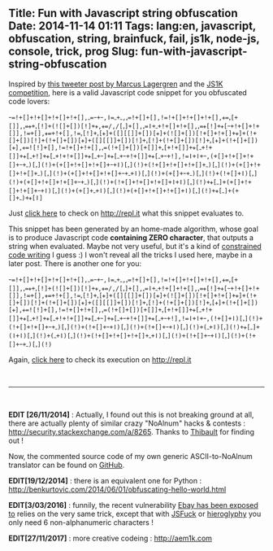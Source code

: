 Title: Fun with Javascript string obfuscation
Date: 2014-11-14 01:11
Tags: lang:en, javascript, obfuscation, string, brainfuck, fail, js1k, node-js, console, trick, prog
Slug: fun-with-javascript-string-obfuscation
---
Inspired by [this tweeter post by Marcus Lagergren](//twitter.com/lagergren/statuses/337484475204255744) and the [JS1K competition](http://minddotout.wordpress.com/2013/04/28/js1k-tips-writing-tiny-javascript/), here is a valid Javascript code snippet for you obfuscated code lovers:

```
ｰ=!+[]+!+[]+!+[]+!+[],ߺ=ｰ+ｰ,ǀ=ߺ+ߺ,ꓹ=!+[]+[],ǃ=!+[]+!+[]+!+[],ᚐ=ꓹ[+[]],ꓹ=ᚐ+ꓹ[ǃ]+(![]+[])[ǃ]+ᚐ,ᚐ=/,/[ꓹ]+[],ꓹ=ǀ+ߺ+!+[]+!+[],ꓹ=ᚐ[ǃ]+ᚐ[ｰ+!+[]+!+[]],ǃ=+[],ᚐ=+!+[],ǃ=ꓹ[ǃ]+ꓹ[ᚐ]+([][[]]+[])[ᚐ]+(![]+[])[!+[]+!+[]+ᚐ]+(!+[]+[])[ǃ]+(!+[]+[])[ᚐ]+([][[]]+[])[ǃ]+ꓹ[ǃ]+(!+[]+[])[ǃ]+ꓹ[ᚐ]+(!+[]+[])[ᚐ],ᚐ=ǃ[ǃ]+[],ǃ=!+[]+!+[],ꓹ=(!+[]+[])[+[]]+ꓹ[+!+[]]+ᚐ[ߺ+!+[]]+ᚐ[ߺ+ǃ]+ᚐ[ߺ+ǃ+!+[]]+ᚐ[ߺ+ｰ]+ᚐ[ߺ+ｰ+!+[]]+ᚐ[ߺ+ｰ+ǃ],ǃ=ǀ+ǀ+ｰ,(+[]+!+[]+!+[]+ｰ+ߺ)[ꓹ](ǃ)+(+[]+!+[]+!+[]+ｰ+ǀ)[ꓹ](ǃ)+(!+[]+!+[]+!+[]+ߺ)[ꓹ](ǃ)+(+[]+!+[]+!+[]+ߺ)[ꓹ](ǃ)+(+[]+!+[]+!+[]+ｰ+ߺ+ǀ)[ꓹ](ǃ)+(+[]+ｰ+ߺ)[ꓹ](ǃ)+(!+[]+ǀ)[ꓹ](ǃ)+(+[]+!+[]+!+[]+ｰ+ߺ)[ꓹ](ǃ)+(!+[]+!+[]+!+[]+ǀ+ǀ)[ꓹ](ǃ)+ᚐ[ߺ]+(+[]+!+[]+!+[]+ｰ+ǀ)[ꓹ](ǃ)+(+[]+ߺ+ǀ)[ꓹ](ǃ)+(+[]+!+[]+!+[]+ǀ)[ꓹ](ǃ)+ᚐ[ߺ]+(+[]+ߺ)+ᚐ[ǀ]
```

Just [click here](http://repl.it/9yC) to check on <http://repl.it> what this snippet evaluates to.

This snippet has been generated by an home-made algorithm, whose goal is to produce Javascript code **containing ZERO character**, that outputs a string when evaluated. Maybe not very useful, but it's a kind of [constrained code writing](//en.wikipedia.org/wiki/Constrained_writing) I guess :)
I won't reveal all the tricks I used here, maybe in a later post. There is another one for you:

```
ｰ=!+[]+!+[]+!+[]+!+[],ߺ=ｰ+ｰ,ǀ=ߺ+ߺ,ꓹ=!+[]+[],ǃ=!+[]+!+[]+!+[],ᚐ=ꓹ[+[]],ꓹ=ᚐ+ꓹ[ǃ]+(![]+[])[ǃ]+ᚐ,ᚐ=/,/[ꓹ]+[],ꓹ=ǀ+ߺ+!+[]+!+[],ꓹ=ᚐ[ǃ]+ᚐ[ｰ+!+[]+!+[]],ǃ=+[],ᚐ=+!+[],ǃ=ꓹ[ǃ]+ꓹ[ᚐ]+([][[]]+[])[ᚐ]+(![]+[])[!+[]+!+[]+ᚐ]+(!+[]+[])[ǃ]+(!+[]+[])[ᚐ]+([][[]]+[])[ǃ]+ꓹ[ǃ]+(!+[]+[])[ǃ]+ꓹ[ᚐ]+(!+[]+[])[ᚐ],ᚐ=ǃ[ǃ]+[],ǃ=!+[]+!+[],ꓹ=(!+[]+[])[+[]]+ꓹ[+!+[]]+ᚐ[ߺ+!+[]]+ᚐ[ߺ+ǃ]+ᚐ[ߺ+ǃ+!+[]]+ᚐ[ߺ+ｰ]+ᚐ[ߺ+ｰ+!+[]]+ᚐ[ߺ+ｰ+ǃ],ǃ=ǀ+ǀ+ｰ,(!+[]+ǀ)[ꓹ](ǃ)+(!+[]+!+[]+ｰ+ߺ)[ꓹ](ǃ)+(!+[]+ｰ+ǀ)[ꓹ](ǃ)+(!+[]+ｰ+ǀ)[ꓹ](ǃ)+(ߺ+ǀ)[ꓹ](ǃ)+ᚐ[ߺ]+(ǀ+ǀ)[ꓹ](ǃ)+(ߺ+ǀ)[ꓹ](ǃ)+(!+[]+!+[]+!+[]+ߺ+ǀ)[ꓹ](ǃ)+(!+[]+ｰ+ǀ)[ꓹ](ǃ)+(!+[]+ｰ+ߺ)[ꓹ](ǃ)
```

Again, [click here](http://repl.it/9yC/1) to check its execution on <http://repl.it>

<br><hr><br>

**EDIT [26/11/2014]** : Actually, I found out this is not breaking ground at all, there are actually plenty of similar crazy "NoAlnum" hacks & contests : <http://security.stackexchange.com/a/8265>. Thanks to [Thibault](https://fr.linkedin.com/pub/thibault-toledano/27/468/4b8) for finding out !

Now, the commented source code of my own generic ASCII-to-NoAlnum translator can be found on [GitHub](https://github.com/Lucas-C/linux_configuration/blob/master/languages/web-d3/nochar_obfuscate.js).

**EDIT[19/12/2014]** : there is an equivalent one for Python : <http://benkurtovic.com/2014/06/01/obfuscating-hello-world.html>

**EDIT[3/03/2016]** : funnily, the recent vulnerability [Ebay has been exposed to](http://blog.checkpoint.com/2016/02/02/ebay-platform-exposed-to-severe-vulnerability/) relies on the very same trick, except that with [JSFuck](http://www.jsfuck.com) or [hieroglyphy](http://patriciopalladino.com/blog/2012/08/09/non-alphanumeric-javascript.html?utm_content=buffer489d0&utm_source=buffer&utm_medium=twitter&utm_campaign=Buffer) you only need 6 non-alphanumeric characters !

**EDIT[27/11/2017]** : more creative codeing : http://aem1k.com
